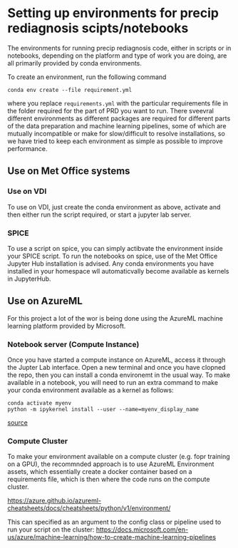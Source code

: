# Setting up environments for precip rediagnosis scipts/notebooks

The environments for running precip rediagnosis code, either in scripts or in notebooks, depending on the platform and type of work you are doing, are all primarily provided by conda environments.

To create an environment, run the following command
```
conda env create --file requirement.yml
```

where you replace `requirements.yml` with the particular requirements file in the folder required for the part of PRD you want to run. There sveevral different environments as different packages are required for different parts of the data preparation and machine learning pipelines, some of which are mutually incompatible or make for slow/difficult to resolve installations, so we have tried to keep each environment as simple as possible to improve performance.


## Use on Met Office systems

### Use on VDI

To use on VDI, just create the conda environment as above, activate and then either run the script required, or start a jupyter lab server.

### SPICE

To use a script on spice, you can simply actibvate the environment inside your SPICE script. To run the notebooks on spice, use of the Met Office Jupyter Hub installation is advised. Any conda environments you have installed in your homespace wll automaticvally become available as kernels in JupyterHub.

## Use on AzureML

For this project a lot of the wor is being done using the AzureML machine learning platform provided by Microsoft. 

### Notebook server (Compute Instance)

Once you have started a compute instance on AzureML, access it through the Jupter Lab interface. Open a new terminal and once you have clopned the repo, then you can install a conda environemt in the usual way. 
To make available in a notebook, you will need to run an extra command to make your conda environment available as a kernel as follows:

```
conda activate myenv
python -m ipykernel install --user --name=myenv_display_name
```

[source](https://medium.com/@nrk25693/how-to-add-your-conda-environment-to-your-jupyter-notebook-in-just-4-steps-abeab8b8d084)

### Compute Cluster

To make your environment available on a compute cluster (e.g. fopr training on a GPU), the recommnded approach is to use AzureML Environment assets, which essentially create a docker container based on a requirements file, which is then where the code runs on the compute cluster.

https://azure.github.io/azureml-cheatsheets/docs/cheatsheets/python/v1/environment/ 

This can specified as an argument to the config class or pipeline used to run your script on the cluster:
https://docs.microsoft.com/en-us/azure/machine-learning/how-to-create-machine-learning-pipelines



